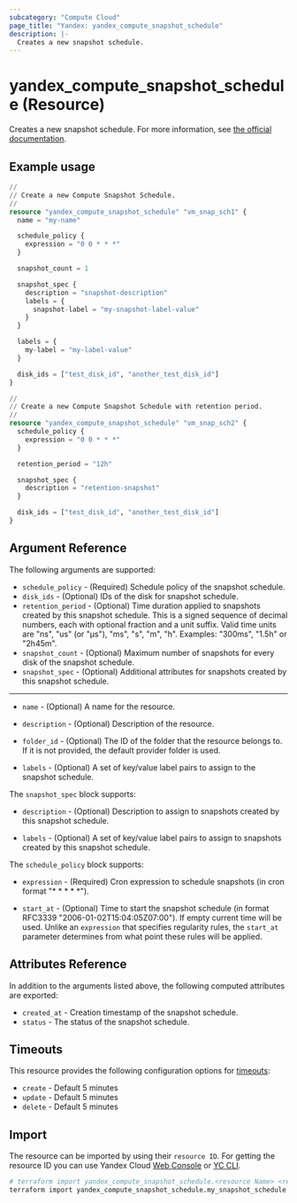 ```yaml
---
subcategory: "Compute Cloud"
page_title: "Yandex: yandex_compute_snapshot_schedule"
description: |-
  Creates a new snapshot schedule.
---
```


# yandex_compute_snapshot_schedule (Resource)

Creates a new snapshot schedule. For more information, see [the official documentation](https://yandex.cloud/docs/compute/concepts/snapshot-schedule).

## Example usage

```terraform
//
// Create a new Compute Snapshot Schedule.
//
resource "yandex_compute_snapshot_schedule" "vm_snap_sch1" {
  name = "my-name"

  schedule_policy {
    expression = "0 0 * * *"
  }

  snapshot_count = 1

  snapshot_spec {
    description = "snapshot-description"
    labels = {
      snapshot-label = "my-snapshot-label-value"
    }
  }

  labels = {
    my-label = "my-label-value"
  }

  disk_ids = ["test_disk_id", "another_test_disk_id"]
}
```

```terraform
//
// Create a new Compute Snapshot Schedule with retention period.
//
resource "yandex_compute_snapshot_schedule" "vm_snap_sch2" {
  schedule_policy {
    expression = "0 0 * * *"
  }

  retention_period = "12h"

  snapshot_spec {
    description = "retention-snapshot"
  }

  disk_ids = ["test_disk_id", "another_test_disk_id"]
}
```

## Argument Reference

The following arguments are supported:

* `schedule_policy` - (Required) Schedule policy of the snapshot schedule.
* `disk_ids` - (Optional) IDs of the disk for snapshot schedule.
* `retention_period` - (Optional) Time duration applied to snapshots created by this snapshot schedule. This is a signed sequence of decimal numbers, each with optional fraction and a unit suffix. Valid time units are "ns", "us" (or "µs"), "ms", "s", "m", "h". Examples: "300ms", "1.5h" or "2h45m".
* `snapshot_count` - (Optional) Maximum number of snapshots for every disk of the snapshot schedule.
* `snapshot_spec` - (Optional) Additional attributes for snapshots created by this snapshot schedule.

---

* `name` - (Optional) A name for the resource.

* `description` - (Optional) Description of the resource.

* `folder_id` - (Optional) The ID of the folder that the resource belongs to. If it is not provided, the default provider folder is used.

* `labels` - (Optional) A set of key/value label pairs to assign to the snapshot schedule.

The `snapshot_spec` block supports:

* `description` - (Optional) Description to assign to snapshots created by this snapshot schedule.

* `labels` - (Optional) A set of key/value label pairs to assign to snapshots created by this snapshot schedule.

The `schedule_policy` block supports:

* `expression` - (Required) Cron expression to schedule snapshots (in cron format "* * * * *").

* `start_at` - (Optional) Time to start the snapshot schedule (in format RFC3339 "2006-01-02T15:04:05Z07:00"). If empty current time will be used. Unlike an `expression` that specifies regularity rules, the `start_at` parameter determines from what point these rules will be applied.

## Attributes Reference

In addition to the arguments listed above, the following computed attributes are exported:

* `created_at` - Creation timestamp of the snapshot schedule.
* `status` - The status of the snapshot schedule.

## Timeouts

This resource provides the following configuration options for [timeouts](https://www.terraform.io/docs/language/resources/syntax.html#operation-timeouts):

- `create` - Default 5 minutes
- `update` - Default 5 minutes
- `delete` - Default 5 minutes

## Import

The resource can be imported by using their `resource ID`. For getting the resource ID you can use Yandex Cloud [Web Console](https://console.yandex.cloud) or [YC CLI](https://yandex.cloud/docs/cli/quickstart).

```bash
# terraform import yandex_compute_snapshot_schedule.<resource Name> <resource Id>
terraform import yandex_compute_snapshot_schedule.my_snapshot_schedule fd8hc**********o4qe2
```
